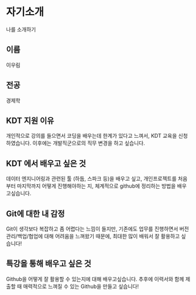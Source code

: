 # 자기소개
나를 소개하기

## 이름
이우림

## 전공
경제학

## KDT 지원 이유
개인적으로 강의를 들으면서 코딩을 배우는데 한계가 있다고 느껴서, KDT 교육을 신청하였습니다. 이후에는 개발직군으로의 직무 변경을 하고 싶습니다.

## KDT 에서 배우고 싶은 것
데이터 엔지니어링과 관련된 툴 (하둡, 스파크 등)을 배우고 싶고, 개인프로젝트를 처음부터 마지막까지 어떻게 진행해야하는 지, 체계적으로 github에 정리하는 방법을 배우고싶습니다.

## Git에 대한 내 감정
Git이 생각보다 복잡하고 좀 어렵다는 느낌이 들지만, 기존에도 업무를 진행하면서 버전관리/백업/협업에 대해 어려움을 느껴왔기 때문에, 최대한 많이 배워서 잘 활용하고 싶습니다!

## 특강을 통해 배우고 싶은 것
Github을 어떻게 잘 활용할 수 있는지에 대해 배우고싶습니다. 추후에 이력서와 함께 제출할 때 매력적으로 느껴질 수 있는 Github을 만들고 싶습니다!